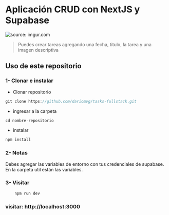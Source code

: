 # Aplicación CRUD con NextJS y Supabase
<img src="https://i.imgur.com/VprJ9Oy.png" title="source: imgur.com" />

> Puedes crear tareas agregando una fecha, titulo, la tarea y una imagen descriptiva

## Uso de este repositorio

### 1- Clonar e instalar

- Clonar repositorio  

```js
git clone https://github.com/dariomvg/tasks-fullstack.git
```

- ingresar a la carpeta

```js
cd nombre-repositorio
```

- instalar 

```js
npm install
```

### 2- Notas

Debes agregar las variables de entorno con tus credenciales de supabase. 
En la carpeta util están las variables.


### 3- Visitar

```js
    npm run dev
```
### visitar: http://localhost:3000

